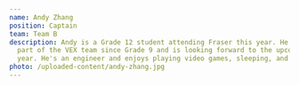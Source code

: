 ```yaml
---
name: Andy Zhang
position: Captain
team: Team B
description: Andy is a Grade 12 student attending Fraser this year. He's been
  part of the VEX team since Grade 9 and is looking forward to the upcoming
  year. He's an engineer and enjoys playing video games, sleeping, and Youtube.
photo: /uploaded-content/andy-zhang.jpg
---
```

